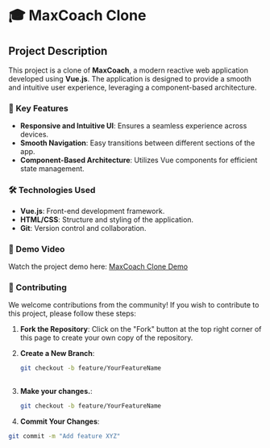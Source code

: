 # 🎓 MaxCoach Clone

## Project Description

This project is a clone of **MaxCoach**, a modern reactive web application developed using **Vue.js**. The application is designed to provide a smooth and intuitive user experience, leveraging a component-based architecture.

### 🚀 Key Features

- **Responsive and Intuitive UI**: Ensures a seamless experience across devices.
- **Smooth Navigation**: Easy transitions between different sections of the app.
- **Component-Based Architecture**: Utilizes Vue components for efficient state management.

### 🛠️ Technologies Used

- **Vue.js**: Front-end development framework.
- **HTML/CSS**: Structure and styling of the application.
- **Git**: Version control and collaboration.

### 🎥 Demo Video

Watch the project demo here: [MaxCoach Clone Demo](https://vimeo.com/manage/videos/1014447992)

### 🤝 Contributing

We welcome contributions from the community! If you wish to contribute to this project, please follow these steps:

1. **Fork the Repository**: Click on the "Fork" button at the top right corner of this page to create your own copy of the repository.

2. **Create a New Branch**: 
   ```bash
   git checkout -b feature/YourFeatureName
 
3. **Make your changes.**: 
   ```bash
   git checkout -b feature/YourFeatureName

4. **Commit Your Changes**:
```bash
git commit -m "Add feature XYZ"
